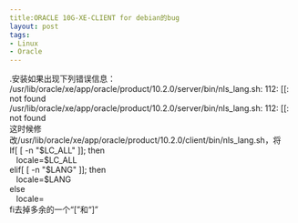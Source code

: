 ```yaml
---
title:ORACLE 10G-XE-CLIENT for debian的bug
layout: post
tags:
- Linux
- Oracle
---
```

<div> .安装如果出现下列错误信息：<br/>/usr/lib/oracle/xe/app/oracle/product/10.2.0/server/bin/nls_lang.sh: 112: [[: not found<br/>/usr/lib/oracle/xe/app/oracle/product/10.2.0/server/bin/nls_lang.sh: 112: [[: not found<br/>这时候修改/usr/lib/oracle/xe/app/oracle/product/10.2.0/client/bin/nls_lang.sh，将<br/>If[ [ -n "$LC_ALL" ]]; then<br/>   locale=$LC_ALL<br/>elif[ [ -n "$LANG" ]]; then<br/>   locale=$LANG<br/>else<br/>   locale=<br/>fi去掉多余的一个“[”和“]” </div>